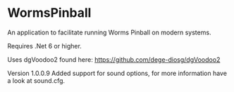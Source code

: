 # WormsPinball
An application to facilitate running Worms Pinball on modern systems.

Requires .Net 6 or higher.

Uses dgVoodoo2 found here:
https://github.com/dege-diosg/dgVoodoo2

Version 1.0.0.9
Added support for sound options, for more information have a look at sound.cfg.
